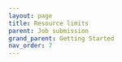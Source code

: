 ```yaml
---
layout: page
title: Resource limits
parent: Job submission
grand_parent: Getting Started
nav_order: 7
---
```



